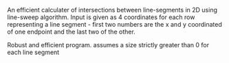 An efficient calculater of intersections between line-segments in 2D using line-sweep algorithm.
Input is given as 4 coordinates for each row representing a line segment - first two numbers are the x and y coordinated of one endpoint and the last two of the other.

Robust and efficient program.
assumes a size strictly greater than 0 for each line segment
